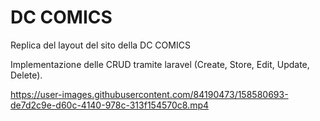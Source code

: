 <h1>DC COMICS</h1>

<p>Replica del layout del sito della DC COMICS</p>

<p>Implementazione delle CRUD tramite laravel (Create, Store, Edit, Update, Delete).</p>




https://user-images.githubusercontent.com/84190473/158580693-de7d2c9e-d60c-4140-978c-313f154570c8.mp4

